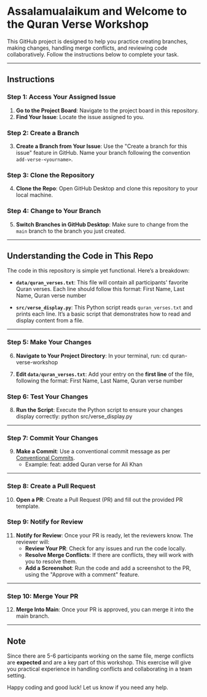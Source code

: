 # Assalamualaikum and Welcome to the Quran Verse Workshop

This GitHub project is designed to help you practice creating branches, making changes, handling merge conflicts, and reviewing code collaboratively. Follow the instructions below to complete your task.

---

## Instructions

### Step 1: Access Your Assigned Issue
1. **Go to the Project Board**: Navigate to the project board in this repository.
2. **Find Your Issue**: Locate the issue assigned to you.

### Step 2: Create a Branch
3. **Create a Branch from Your Issue**: Use the "Create a branch for this issue" feature in GitHub. Name your branch following the convention `add-verse-<yourname>`.

### Step 3: Clone the Repository
4. **Clone the Repo**: Open GitHub Desktop and clone this repository to your local machine.

### Step 4: Change to Your Branch
5. **Switch Branches in GitHub Desktop**: Make sure to change from the `main` branch to the branch you just created.

---

## Understanding the Code in This Repo
The code in this repository is simple yet functional. Here’s a breakdown:

- **`data/quran_verses.txt`**: This file will contain all participants' favorite Quran verses. Each line should follow this format:
  First Name, Last Name, Quran verse number

- **`src/verse_display.py`**: This Python script reads `quran_verses.txt` and prints each line. It’s a basic script that demonstrates how to read and display content from a file.

---

### Step 5: Make Your Changes
6. **Navigate to Your Project Directory**: In your terminal, run: cd quran-verse-workshop

7. **Edit `data/quran_verses.txt`**: Add your entry on the **first line** of the file, following the format:
   First Name, Last Name, Quran verse number

### Step 6: Test Your Changes
8. **Run the Script**: Execute the Python script to ensure your changes display correctly: python src/verse_display.py

---

### Step 7: Commit Your Changes
9. **Make a Commit**: Use a conventional commit message as per [Conventional Commits](https://www.conventionalcommits.org/en/v1.0.0/).
   - Example: feat: added Quran verse for Ali Khan

---

### Step 8: Create a Pull Request
10. **Open a PR**: Create a Pull Request (PR) and fill out the provided PR template.

### Step 9: Notify for Review
11. **Notify for Review**: Once your PR is ready, let the reviewers know. The reviewer will:
    - **Review Your PR**: Check for any issues and run the code locally.
    - **Resolve Merge Conflicts**: If there are conflicts, they will work with you to resolve them.
    - **Add a Screenshot**: Run the code and add a screenshot to the PR, using the "Approve with a comment" feature.

---

### Step 10: Merge Your PR
12. **Merge Into Main**: Once your PR is approved, you can merge it into the main branch.

---

## Note
Since there are 5-6 participants working on the same file, merge conflicts are **expected** and are a key part of this workshop. This exercise will give you practical experience in handling conflicts and collaborating in a team setting.

Happy coding and good luck! Let us know if you need any help.
